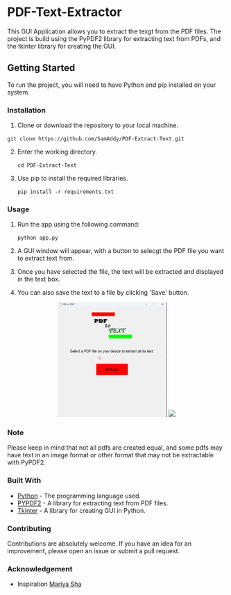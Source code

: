# PDF-Text-Extractor
This GUI Application allows you to extract the texgt from the PDF files. The project is build using the PyPDF2 library for extracting text from PDFs, and the tkinter library for creating the GUI.

## Getting Started
To run the project, you will need to have Python and pip installed on your system.

### Installation
1. Clone or download the repository to your local machine.

  ```
  git clone https://github.com/SamAddy/PDF-Extract-Text.git
  ```

2. Enter the working directory.

   ```
   cd PDF-Extract-Text
   ```

3. Use pip to install the required libraries.

   ```
   pip install -r requirements.txt
   ```

### Usage
1. Run the app using the following command:

   ```
   python app.py
   ```

2. A GUI window will appear, with a button to selecgt the PDF file you want to extract text from. 

3. Once you have selected the file, the text will be extracted and displayed in the text box. 

4. You can also save the text to a file by clicking 'Save' button.

<p align="center">
<img src="https://github.com/SamAddy/PDF-Extract-Text/blob/main/Stage1.png" width=50% alt="Browse file"/>
<img src="https://github.com/SamAddy/PDF-Extract-Text/blob/main/Stage2.png width=50% alt="Display extractedtext""
</p>

### Note 
Please keep in mind that not all pdfs are created equal, and some pdfs may have text in an image format or other format that may not be extractable with PyPDF2.

### Built With
 * [Python](https://www.python.org/) - The programming language used.
 * [PYPDF2](https://pypi.org/project/PyPDF2/) - A library for extracting text from PDF files.
 * [Tkinter](https://docs.python.org/3/library/tk.html) - A library for creating GUI in Python.

### Contributing 
Contributions are absolutely welcome. If you have an idea for an improvement, please open an issue or submit a pull request.

### Acknowledgement
* Inspiration [Mariya Sha](https://github.com/MariyaSha/PDFextract_text)
